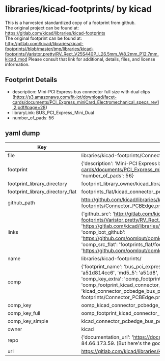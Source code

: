 # libraries/kicad-footprints/ by kicad  
This is a harvested standardized copy of a footprint from github.  
The original project can be found at:  
https://gitlab.com/kicad/libraries/kicad-footprints  
The original footprint can be found at:
http://gitlab.com/kicad/libraries/kicad-footprints//blob/master/tmp/libraries/kicad-footprints/Varistor.pretty/RV_Rect_V25S440P_L26.5mm_W8.2mm_P12.7mm.kicad_mod
Please consult that link for additional, details, files, and license information.  
## Footprint Details
* description: Mini-PCI Express bus connector full size with dual clips (https://s3.amazonaws.com/fit-iot/download/facet-cards/documents/PCI_Express_miniCard_Electromechanical_specs_rev1.2.pdf#page=28)  
* libraryLink: BUS_PCI_Express_Mini_Dual  
* number_of_pads: 56  
## yaml dump  
| Key | Value |  
| --- | --- |  
| file | libraries/kicad-footprints/Connector_PCBEdge.pretty/BUS_PCI_Express_Mini_Dual.kicad_mod |  
| footprint | {'description': 'Mini-PCI Express bus connector full size with dual clips (https://s3.amazonaws.com/fit-iot/download/facet-cards/documents/PCI_Express_miniCard_Electromechanical_specs_rev1.2.pdf#page=28)', 'libraryLink': 'BUS_PCI_Express_Mini_Dual', 'number_of_pads': 56} |  
| footprint_library_directory | footprint_library_owner/kicad_libraries/kicad-footprints/ |  
| footprint_library_directory_flat | footprints_flat/kicad_connector_pcbedge_bus_pci_express_mini_dual/working |  
| github_path | http://github.com/kicad/libraries/kicad-footprints//blob/master/tmp/libraries/kicad-footprints/Connector_PCBEdge.pretty/BUS_PCI_Express_Mini_Dual.kicad_mod |  
| links | {'github_src': 'http://gitlab.com/kicad/libraries/kicad-footprints//blob/master/tmp/libraries/kicad-footprints/Varistor.pretty/RV_Rect_V25S440P_L26.5mm_W8.2mm_P12.7mm.kicad_mod', 'github_src_repo': 'https://gitlab.com/kicad/libraries/kicad-footprints', 'oomp_bot': 'footprints/kicad_connector_pcbedge_bus_pci_express_mini_dual/working', 'oomp_bot_github': 'https://github.com/oomlout/oomlout_oomp_footprint_bot/tree/main/footprints/kicad_connector_pcbedge_bus_pci_express_mini_dual/working', 'oomp_src_flat': 'footprints_flat/footprints_flat/kicad_connector_pcbedge_bus_pci_express_mini_dual/working', 'oomp_src_flat_github': 'https://github.com/oomlout/oomlout_oomp_footprint_src/tree/main/footprints_flat/kicad_connector_pcbedge_bus_pci_express_mini_dual/working'} |  
| name | libraries/kicad-footprints/ |  
| oomp | {'footprint_name': 'bus_pci_express_mini_dual', 'library_name': 'connector_pcbedge', 'md5': 'a51d814cc61bbe4c9f1bb123ffc9ff95', 'md5_10': 'a51d814cc6', 'md5_5': 'a51d8', 'md5_6': 'a51d81', 'oomp_key': 'oomp_kicad_connector_pcbedge_bus_pci_express_mini_dual', 'oomp_key_extra': 'oomp_footprint_kicad_connector_pcbedge_bus_pci_express_mini_dual', 'oomp_key_full': 'oomp_footprint_kicad_connector_pcbedge_bus_pci_express_mini_dual_a51d81', 'oomp_key_simple': 'kicad_connector_pcbedge_bus_pci_express_mini_dual', 'original_filename': 'libraries/kicad-footprints/Connector_PCBEdge.pretty/BUS_PCI_Express_Mini_Dual.kicad_mod', 'owner_name': 'kicad'} |  
| oomp_key | oomp_kicad_connector_pcbedge_bus_pci_express_mini_dual |  
| oomp_key_full | oomp_footprint_kicad_connector_pcbedge_bus_pci_express_mini_dual |  
| oomp_key_simple | kicad_connector_pcbedge_bus_pci_express_mini_dual |  
| owner | kicad |  
| repo | {'documentation_url': 'https://docs.github.com/rest/overview/resources-in-the-rest-api#rate-limiting', 'message': "API rate limit exceeded for 84.66.173.59. (But here's the good news: Authenticated requests get a higher rate limit. Check out the documentation for more details.)"} |  
| url | https://gitlab.com/kicad/libraries/kicad-footprints |  

